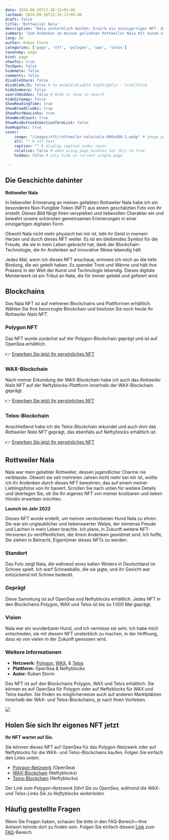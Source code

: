 ```yaml
---
date: 2024-09-26T12:36:12+03:00
lastmod: 2024-09-26T12:36:12+03:00
draft: false
title: 'Rottweiler Nala'
description: "Nala unsterblich machen: Erwirb ein einzigartiges NFT, das meinem geliebten Rottweiler gewidmet ist."
summary: "Zum Andenken an meinen geliebten Rottweiler Nala mit einem einzigartigen NFT. Dieses digitale Kunstwerk fängt ihren verspielten Geist und ihre liebevolle Natur ein, unsterblich gemacht aus einem kostbaren Foto. Erhältlich auf den Blockchains Polygon, WAX und Telos, ist dieses NFT ein herzlicher Tribut an Nala und bewahrt ihr Wesen in der Welt der Kunst und Technologie. Besitze noch heute ein Stück ihres Erbes."
lang: de
author: Ruben Storm
categories: ['page', 'nft', 'polygon', 'wax', 'telos']
taxonomy: page
kind: page
showToc: true
TocOpen: false
hidemeta: false
comments: false
disableShare: false
disableHLJS: false # to enable|disable highlightjs - true|false
hideSummary: false
searchHidden: false # Hide or show in search
hideSitemap: false
ShowReadingTime: true
ShowBreadCrumbs: true
ShowPostNavLinks: true
ShowWordCount: true
ShowRssButtonInSectionTermList: false
UseHugoToc: true
cover:
    image: "/images/nft/rottweiler-nala/nala-600x400-1.webp" # image path/url
    alt: "" # alt text
    caption: "" # display caption under cover
    relative: false # when using page bundles set this to true
    hidden: false # only hide on current single page

---
```


## Die Geschichte dahinter  
**Rottweiler Nala**

In liebevoller Erinnerung an meinen geliebten Rottweiler Nala habe ich ein besonderes Non-Fungible Token (NFT) aus einem geschätzten Foto von ihr erstellt. Dieses Bild fängt ihren verspielten und liebevollen Charakter ein und bewahrt unsere schönsten gemeinsamen Erinnerungen in einer einzigartigen digitalen Form.

Obwohl Nala nicht mehr physisch bei mir ist, lebt ihr Geist in meinem Herzen und durch dieses NFT weiter. Es ist ein bleibendes Symbol für die Freude, die sie in mein Leben gebracht hat, dank der Blockchain-Technologie, die ihr Andenken auf innovative Weise lebendig hält.

Jedes Mal, wenn ich dieses NFT anschaue, erinnere ich mich an die tiefe Bindung, die wir geteilt haben. Es spendet Trost und Wärme und hält ihre Präsenz in der Welt der Kunst und Technologie lebendig. Dieses digitale Meisterwerk ist ein Tribut an Nala, die für immer geliebt und gefeiert wird.

## Blockchains

Das Nala NFT ist auf mehreren Blockchains und Plattformen erhältlich. Wählen Sie Ihre bevorzugte Blockchain und besitzen Sie noch heute Ihr *Rottweiler Nala NFT*.

### Polygon NFT

Das NFT wurde zunächst auf der Polygon-Blockchain geprägt und ist auf OpenSea erhältlich.

&#x1F449; [Erwerben Sie jetzt Ihr persönliches NFT][defPolygonLink]

### WAX-Blockchain

Nach meiner Erkundung der WAX-Blockchain habe ich auch das *Rottweiler Nala NFT* auf der Neftyblocks-Plattform innerhalb der WAX-Blockchain geprägt.

&#x1F449; [Erwerben Sie jetzt Ihr persönliches NFT][defWaxLink]

### Telos-Blockchain

Anschließend habe ich die Telos-Blockchain erkundet und auch dort das *Rottweiler Nala NFT* geprägt, das ebenfalls auf Neftyblocks erhältlich ist.

&#x1F449; [Erwerben Sie jetzt Ihr persönliches NFT][defTelosLink]

## Rottweiler Nala

Nala war mein geliebter Rottweiler, dessen jugendlicher Charme nie verblasste. Obwohl sie seit mehreren Jahren nicht mehr bei mir ist, wollte ich ihr Andenken durch dieses NFT bewahren, das auf einem meiner Lieblingsfotos von ihr basiert. Scrollen Sie nach unten für weitere Details und überlegen Sie, ob Sie Ihr eigenes NFT von meiner kostbaren und lieben Hündin erwerben möchten.

**Launch im Jahr 2022**

Dieses NFT wurde erstellt, um meinen verstorbenen Hund Nala zu ehren. Sie war ein unglaublicher und liebenswerter Welpe, der immense Freude und Lachen in mein Leben brachte. Ich plane, in Zukunft weitere NFT-Versionen zu veröffentlichen, die ihrem Andenken gewidmet sind. Ich hoffe, Sie ziehen in Betracht, Eigentümer dieses NFTs zu werden.

### Standort

Das Foto zeigt Nala, die während eines kalten Winters in Deutschland im Schnee spielt. Ich warf Schneebälle, die sie jagte, und ihr Gesicht war entzückend mit Schnee bedeckt.

### Geprägt

Diese Sammlung ist auf OpenSea und Neftyblocks erhältlich. Jedes NFT in den Blockchains Polygon, WAX und Telos ist bis zu 1.000 Mal geprägt.

### Vision

Nala war ein wunderbarer Hund, und ich vermisse sie sehr. Ich habe mich entschieden, sie mit diesem NFT unsterblich zu machen, in der Hoffnung, dass es von vielen in der Zukunft genossen wird.

### Weitere Informationen

- **Netzwerk:** [Polygon][defPolExplorer], [WAX][defWAXExplorer], & [Telos][defTelosExplorer]
- **Plattform:** OpenSea & Neftyblocks
- **Autor:** Ruben Storm


Das NFT ist auf den Blockchains Polygon, WAX und Telos erhältlich. Sie können es auf OpenSea für Polygon oder auf Neftyblocks für WAX und Telos kaufen. Sie finden es möglicherweise auch auf anderen Marktplätzen innerhalb der WAX- und Telos-Blockchains, je nach Ihren Vorlieben.

![][defNalaImage]

## Holen Sie sich Ihr eigenes NFT jetzt

**Ihr NFT wartet auf Sie.**

Sie können dieses NFT auf OpenSea für das Polygon-Netzwerk oder auf Neftyblocks für die WAX- und Telos-Blockchains kaufen. Folgen Sie einfach den Links unten:

- [Polygon-Netzwerk][defPolygonLink] (OpenSea)
- [WAX-Blockchain][defWaxLink] (Neftyblocks)
- [Telos-Blockchain][defTelosLink] (Neftyblocks)

*Der Link zum Polygon-Netzwerk führt Sie zu OpenSea, während die WAX- und Telos-Links Sie zu Neftyblocks weiterleiten.*

## Häufig gestellte Fragen

Wenn Sie Fragen haben, schauen Sie bitte in den FAQ-Bereich—Ihre Antwort könnte dort zu finden sein. Folgen Sie einfach diesem [Link][defFAQlink] zum [FAQ][defFAQlink]-Bereich.



[defPolygonLink]: https://opensea.io/collection/rottweiler-nala
[defTelosLink]: https://telos.neftyblocks.com/collection/rottweilnala
[defWaxLink]: https://neftyblocks.com/collection/rottweilnala
[defNalaImage]: /images/nft/rottweiler-nala/nala-350x350-1.webp
[defFAQlink]: /de/faq
[defPolExplorer]: https://polygonscan.com/
[defWAXExplorer]: https://waxblock.io/
[defTelosExplorer]: https://explorer.telos.net/
